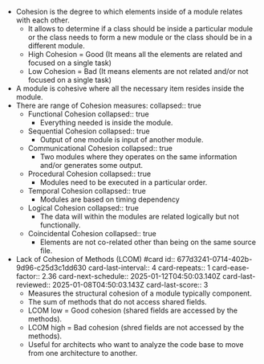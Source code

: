 - Cohesion is the degree to which elements inside of a module relates with each other.
	- It allows to determine if a class should be inside a particular module or the class needs to form a new module or the class should be in a different module.
	- High Cohesion = Good (It means all the elements are related and focused on a single task)
	- Low Cohesion = Bad (It means elements are not related and/or not focused on a single task)
- A module is cohesive where all the necessary item resides inside the module.
- There are range of Cohesion measures:
  collapsed:: true
	- Functional Cohesion
	  collapsed:: true
		- Everything needed is inside the module.
	- Sequential Cohesion
	  collapsed:: true
		- Output of one module is input of another module.
	- Communicational Cohesion
	  collapsed:: true
		- Two modules where they operates on the same information and/or generates some output.
	- Procedural Cohesion
	  collapsed:: true
		- Modules need to be executed in a particular order.
	- Temporal Cohesion
	  collapsed:: true
		- Modules are based on timing dependency
	- Logical Cohesion
	  collapsed:: true
		- The data will within the modules are related logically but not functionally.
	- Coincidental Cohesion
	  collapsed:: true
		- Elements are not co-related other than being on the same source file.
- Lack of Cohesion of Methods (LCOM) #card
  id:: 677d3241-0714-402b-9d96-c25d3c1dd630
  card-last-interval:: 4
  card-repeats:: 1
  card-ease-factor:: 2.36
  card-next-schedule:: 2025-01-12T04:50:03.140Z
  card-last-reviewed:: 2025-01-08T04:50:03.143Z
  card-last-score:: 3
	- Measures the structural cohesion of a module typically component.
	- The sum of methods that do not access shared fields.
	- LCOM low = Good cohesion (shared fields are accessed by the methods).
	- LCOM high = Bad cohesion (shred fields are not accessed by the methods).
	- Useful for architects who want to analyze the code base to move from one architecture to another.